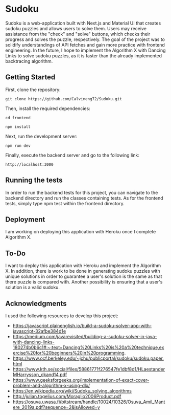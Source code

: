 # Sudoku

Sudoku is a web-application built with Next.js and Material UI that creates sudoku puzzles and allows users to solve them. Users may receive assistance from the "check" and "solve" buttons, which checks their progress and solves the puzzle, respectively. The goal of the project was to solidify understandings of API fetches and gain more practice with frontend engineering. In the future, I hope to implement the Algorithm X with Dancing Links to solve sudoku puzzles, as it is faster than the already implemented backtracing algorithm. 

## Getting Started

First, clone the repository:

    git clone https://github.com/Calvineng72/Sudoku.git
      
Then, install the required dependencies: 
 
    cd frontend
 
    npm install
      
Next, run the development server:

    npm run dev
    
Finally, execute the backend server and go to the following link:

    http://localhost:3000

## Running the tests

In order to run the backend tests for this project, you can navigate to the backend directory and run the classes containing tests. As for the frontend tests, simply type npm test within the frontend directory. 

## Deployment

I am working on deploying this application with Heroku once I complete Algorithm X.

## To-Do

I want to deploy this application with Heroku and implement the Algorithm X. In addition, there is work to be done in generating sudoku puzzles with unique solutions in order to guarantee a user's solution is the same as that there puzzle is compared with. Another possibility is ensuring that a user's solution is a valid sudoku. 

## Acknowledgments

I used the following resources to develop this project:

- https://javascript.plainenglish.io/build-a-sudoku-solver-app-with-javascript-32afbe384d1e
- https://medium.com/javarevisited/building-a-sudoku-solver-in-java-with-dancing-links-180274b0b6c1#:~:text=Dancing%20Links%20is%20a%20technique,exercise%20for%20beginners%20in%20programming.
- https://www.ocf.berkeley.edu/~jchu/publicportal/sudoku/sudoku.paper.html
- https://www.kth.se/social/files/58861771f276547fe1dbf8d1/HLaestanderMHarrysson_dkand14.pdf
- https://www.geeksforgeeks.org/implementation-of-exact-cover-problem-and-algorithm-x-using-dlx/
- https://en.wikipedia.org/wiki/Sudoku_solving_algorithms
- http://julian.togelius.com/Moraglio2006Product.pdf
- https://osuva.uwasa.fi/bitstream/handle/10024/10326/Osuva_Amil_Mantere_2019a.pdf?sequence=2&isAllowed=y
